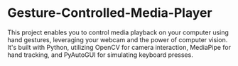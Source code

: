 # Gesture-Controlled-Media-Player

This project enables you to control media playback on your computer using hand gestures, leveraging your webcam and the power of computer vision. It's built with Python, utilizing OpenCV for camera interaction, MediaPipe for hand tracking, and PyAutoGUI for simulating keyboard presses.

